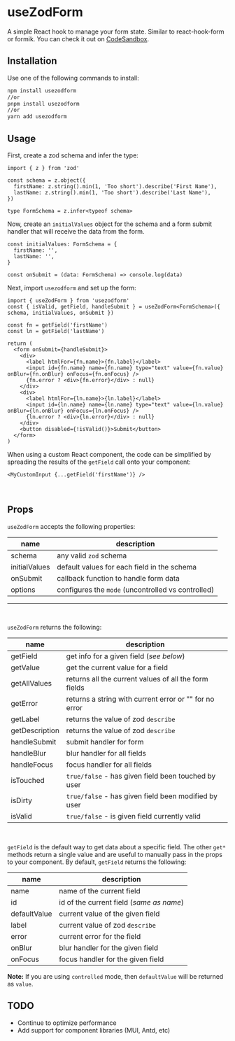# useZodForm

A simple React hook to manage your form state. Similar to react-hook-form or formik.
You can check it out on [CodeSandbox](https://codesandbox.io/s/testing-usezodform-hook-8ky97s?file=/src/App.tsx).

## Installation

Use one of the following commands to install:

```bash
npm install usezodform
//or
pnpm install usezodform
//or
yarn add usezodform
```

## Usage

First, create a zod schema and infer the type:

```tsx
import { z } from 'zod'

const schema = z.object({
  firstName: z.string().min(1, 'Too short').describe('First Name'),
  lastName: z.string().min(1, 'Too short').describe('Last Name'),
})

type FormSchema = z.infer<typeof schema>
```

Now, create an `initialValues` object for the schema and a form submit handler that will receive the data from the form.

```tsx
const initialValues: FormSchema = {
  firstName: '',
  lastName: '',
}

const onSubmit = (data: FormSchema) => console.log(data)
```

Next, import `usezodform` and set up the form:

```tsx
import { useZodForm } from 'usezodform'
const { isValid, getField, handleSubmit } = useZodForm<FormSchema>({ schema, initialValues, onSubmit })

const fn = getField('firstName')
const ln = getField('lastName')

return (
  <form onSubmit={handleSubmit}>
    <div>
      <label htmlFor={fn.name}>{fn.label}</label>
      <input id={fn.name} name={fn.name} type="text" value={fn.value} onBlur={fn.onBlur} onFocus={fn.onFocus} />
      {fn.error ? <div>{fn.error}</div> : null}
    </div>
    <div>
      <label htmlFor={ln.name}>{ln.label}</label>
      <input id={ln.name} name={ln.name} type="text" value={ln.value} onBlur={ln.onBlur} onFocus={ln.onFocus} />
      {ln.error ? <div>{ln.error}</div> : null}
    </div>
    <button disabled={!isValid()}>Submit</button>
  </form>
)
```

When using a custom React component, the code can be simplified by spreading the results of the `getField` call onto your component:

```tsx
<MyCustomInput {...getField('firstName')} />
```

<br/>

## Props

`useZodForm` accepts the following properties:

| name          | description                                        |
| ------------- | -------------------------------------------------- |
| schema        | any valid `zod` schema                             |
| initialValues | default values for each field in the schema        |
| onSubmit      | callback function to handle form data              |
| options       | configures the `mode` (uncontrolled vs controlled) |

---

<br/>

`useZodForm` returns the following:

| name           | description                                            |
| -------------- | ------------------------------------------------------ |
| getField       | get info for a given field (_see below_)               |
| getValue       | get the current value for a field                      |
| getAllValues   | returns all the current values of all the form fields  |
| getError       | returns a string with current error or "" for no error |
| getLabel       | returns the value of zod `describe`                    |
| getDescription | returns the value of zod `describe`                    |
| handleSubmit   | submit handler for form                                |
| handleBlur     | blur handler for all fields                            |
| handleFocus    | focus handler for all fields                           |
| isTouched      | `true/false` - has given field been touched by user    |
| isDirty        | `true/false` - has given field been modified by user   |
| isValid        | `true/false` - is given field currently valid          |

<br/>

`getField` is the default way to get data about a specific field. The other `get*` methods return a single value and are useful to manually pass in the props to your component. By default, `getField` returns the following:

| name         | description                              |
| ------------ | ---------------------------------------- |
| name         | name of the current field                |
| id           | id of the current field (_same as name_) |
| defaultValue | current value of the given field         |
| label        | current value of zod `describe`          |
| error        | current error for the field              |
| onBlur       | blur handler for the given field         |
| onFocus      | focus handler for the given field        |

**Note:** If you are using `controlled` mode, then `defaultValue` will be returned as `value`.

## TODO

- Continue to optimize performance
- Add support for component libraries (MUI, Antd, etc)
